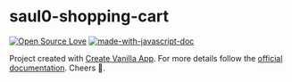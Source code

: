# saul0-shopping-cart
[![Open Source Love](https://badges.frapsoft.com/os/mit/mit.svg?v=102)](https://github.com/ellerbrock/open-source-badge/)
[![made-with-javascript-doc](https://img.shields.io/badge/Made%20with-Javascript-1f425f.svg)](https://www.sphinx-doc.org/)

Project created with [Create Vanilla App](https://github.com/grandemayta/create-vanilla-app.git).
For more details follow the [official documentation](https://www.npmjs.com/package/create-vanilla-app). Cheers 🍺.